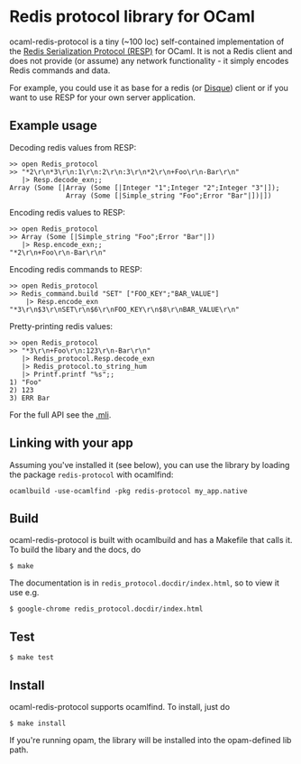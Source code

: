 # Redis protocol library for OCaml

ocaml-redis-protocol is a tiny (~100 loc) self-contained implementation of the [Redis Serialization Protocol (RESP)](http://redis.io/topics/protocol) for OCaml. It is not a Redis client and does not provide (or assume) any network functionality - it simply encodes Redis commands and data.

For example, you could use it as base for a redis (or [Disque](https://github.com/antirez/disque)) client or if you want to use RESP for your own server application.

## Example usage

Decoding redis values from RESP:

    >> open Redis_protocol
    >> "*2\r\n*3\r\n:1\r\n:2\r\n:3\r\n*2\r\n+Foo\r\n-Bar\r\n"
       |> Resp.decode_exn;;
    Array (Some [|Array (Some [|Integer "1";Integer "2";Integer "3"|]);
                  Array (Some [|Simple_string "Foo";Error "Bar"|])|])

Encoding redis values to RESP:

    >> open Redis_protocol
    >> Array (Some [|Simple_string "Foo";Error "Bar"|])
       |> Resp.encode_exn;;
    "*2\r\n+Foo\r\n-Bar\r\n"

Encoding redis commands to RESP:

    >> open Redis_protocol
    >> Redis_command.build "SET" ["FOO_KEY";"BAR_VALUE"]
        |> Resp.encode_exn
    "*3\r\n$3\r\nSET\r\n$6\r\nFOO_KEY\r\n$8\r\nBAR_VALUE\r\n"

Pretty-printing redis values:

    >> open Redis_protocol
    >> "*3\r\n+Foo\r\n:123\r\n-Bar\r\n"
       |> Redis_protocol.Resp.decode_exn
       |> Redis_protocol.to_string_hum
       |> Printf.printf "%s";;
    1) "Foo"
    2) 123
    3) ERR Bar

For the full API see the [.mli](https://github.com/sgreben/ocaml-redis-protocol/blob/master/src/redis_protocol.mli).

## Linking with your app

Assuming you've installed it (see below), you can use the library by loading the package `redis-protocol` with ocamlfind:

    ocamlbuild -use-ocamlfind -pkg redis-protocol my_app.native


## Build

ocaml-redis-protocol is built with ocamlbuild and has a Makefile that calls it. To build the libary and the docs, do

    $ make

The documentation is in `redis_protocol.docdir/index.html`, so to view it use e.g.

    $ google-chrome redis_protocol.docdir/index.html

## Test

    $ make test

## Install

ocaml-redis-protocol supports ocamlfind. To install, just do

    $ make install

If you're running opam, the library will be installed into the opam-defined lib path.
